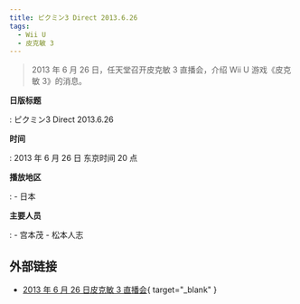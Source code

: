 ```yaml
---
title: ピクミン3 Direct 2013.6.26
tags:
  - Wii U
  - 皮克敏 3
---
```


> 2013 年 6 月 26 日，任天堂召开皮克敏 3 直播会，介绍 Wii U 游戏《皮克敏 3》的消息。

**日版标题**

:   ピクミン3 Direct 2013.6.26

**时间**

:   2013 年 6 月 26 日 东京时间 20 点

**播放地区**

:   - 日本

**主要人员**

:   - 宫本茂
	- 松本人志

## 外部链接

- [2013 年 6 月 26 日皮克敏 3 直播会](https://www.bilibili.com/video/BV1aK4y1b7Pa/){ target="_blank" }

